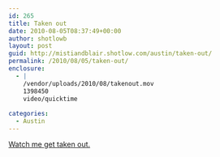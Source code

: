 ```yaml
---
id: 265
title: Taken out
date: 2010-08-05T08:37:49+00:00
author: shotlowb
layout: post
guid: http://mistiandblair.shotlow.com/austin/taken-out/
permalink: /2010/08/05/taken-out/
enclosure:
  - |
    /vendor/uploads/2010/08/takenout.mov
    1398450
    video/quicktime
    
categories:
  - Austin
---
```

[Watch me get taken out.](/vendor/uploads/2010/08/takenout.mov)
